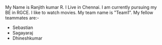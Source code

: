 My Name is Ranjith kumar R.
I Live in Chennai.
I am currently pursuing my BE in RGCE.
I like to watch movies.
My team name is "Team1".
My fellow teammates are:-
   - Sebastian
   - Sagayaraj
   -  Dhineshkumar 
